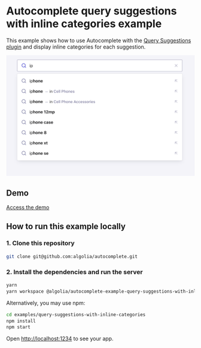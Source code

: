 # Autocomplete query suggestions with inline categories example

This example shows how to use Autocomplete with the [Query Suggestions plugin](https://www.algolia.com/doc/ui-libraries/autocomplete/api-reference/autocomplete-plugin-query-suggestions/) and display inline categories for each suggestion.

<p align="center"><img src="capture.png?raw=true" alt="A capture of the Autocomplete query suggestions with inline categories example" /></p>

## Demo

[Access the demo](https://codesandbox.io/s/github/algolia/autocomplete/tree/master/examples/query-suggestions-with-inline-categories)

## How to run this example locally

### 1. Clone this repository

```sh
git clone git@github.com:algolia/autocomplete.git
```

### 2. Install the dependencies and run the server

```sh
yarn
yarn workspace @algolia/autocomplete-example-query-suggestions-with-inline-categories start
```

Alternatively, you may use npm:

```sh
cd examples/query-suggestions-with-inline-categories
npm install
npm start
```

Open <http://localhost:1234> to see your app.